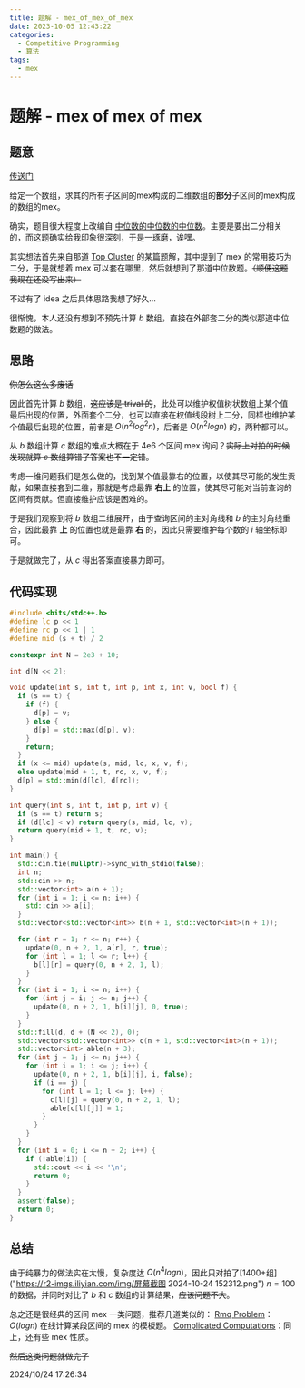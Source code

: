 ```yaml
---
title: 题解 - mex_of_mex_of_mex
date: 2023-10-05 12:43:22
categories:
  - Competitive Programming
  - 算法
tags:
  - mex
---
```


# 题解 - mex of mex of mex

## 题意

[传送门](https://www.luogu.com.cn/problem/U495505)

给定一个数组，求其的所有子区间的mex构成的二维数组的**部分**子区间的mex构成的数组的mex。

确实，题目很大程度上改编自 [中位数的中位数的中位数](https://qoj.ac/contest/1794/problem/9314)。主要是要出二分相关的，而这题确实给我印象很深刻，于是一琢磨，诶嘿。

其实想法首先来自那道 [Top Cluster](https://qoj.ac/problem/8235) 的某篇题解，其中提到了 mex 的常用技巧为二分，于是就想着 mex 可以套在哪里，然后就想到了那道中位数题。~~（顺便这题我现在还没写出来）~~

不过有了 idea 之后具体思路我想了好久...

很惭愧，本人还没有想到不预先计算 $b$ 数组，直接在外部套二分的类似那道中位数题的做法。

## 思路

~~你怎么这么多废话~~

因此首先计算 $b$ 数组，~~这应该是 trival 的~~，此处可以维护权值树状数组上某个值最后出现的位置，外面套个二分，也可以直接在权值线段树上二分，同样也维护某个值最后出现的位置，前者是 $O(n^2log^{2}n)$，后者是 $O(n^{2}logn)$ 的，两种都可以。

从 $b$ 数组计算 $c$ 数组的难点大概在于 4e6 个区间 mex 询问？~~实际上对拍的时候发现就算 $c$ 数组算错了答案也不一定错~~。

考虑一维问题我们是怎么做的，找到某个值最靠右的位置，以使其尽可能的发生贡献，如果直接套到二维，那就是考虑最靠 **右上** 的位置，使其尽可能对当前查询的区间有贡献。但直接维护应该是困难的。

于是我们观察到将 $b$ 数组二维展开，由于查询区间的主对角线和 $b$ 的主对角线重合，因此最靠 **上** 的位置也就是最靠 **右** 的，因此只需要维护每个数的 $i$ 轴坐标即可。

于是就做完了，从 $c$ 得出答案直接暴力即可。

## 代码实现

```cpp
#include <bits/stdc++.h>
#define lc p << 1
#define rc p << 1 | 1
#define mid (s + t) / 2

constexpr int N = 2e3 + 10;

int d[N << 2];

void update(int s, int t, int p, int x, int v, bool f) {
  if (s == t) {
    if (f) {
      d[p] = v;
    } else {
      d[p] = std::max(d[p], v);
    }
    return;
  }
  if (x <= mid) update(s, mid, lc, x, v, f);
  else update(mid + 1, t, rc, x, v, f);
  d[p] = std::min(d[lc], d[rc]);
}

int query(int s, int t, int p, int v) {
  if (s == t) return s;
  if (d[lc] < v) return query(s, mid, lc, v);
  return query(mid + 1, t, rc, v);
}

int main() {
  std::cin.tie(nullptr)->sync_with_stdio(false);
  int n;
  std::cin >> n;
  std::vector<int> a(n + 1);
  for (int i = 1; i <= n; i++) {
    std::cin >> a[i];
  }
  std::vector<std::vector<int>> b(n + 1, std::vector<int>(n + 1));

  for (int r = 1; r <= n; r++) {
    update(0, n + 2, 1, a[r], r, true);
    for (int l = 1; l <= r; l++) {
      b[l][r] = query(0, n + 2, 1, l);
    }
  }
  for (int i = 1; i <= n; i++) {
    for (int j = i; j <= n; j++) {
      update(0, n + 2, 1, b[i][j], 0, true);
    }
  }
  std::fill(d, d + (N << 2), 0);
  std::vector<std::vector<int>> c(n + 1, std::vector<int>(n + 1));
  std::vector<int> able(n + 3);
  for (int j = 1; j <= n; j++) {
    for (int i = 1; i <= j; i++) {
      update(0, n + 2, 1, b[i][j], i, false);
      if (i == j) {
        for (int l = 1; l <= j; l++) {
          c[l][j] = query(0, n + 2, 1, l);
          able[c[l][j]] = 1;
        }
      }
    }
  }
  for (int i = 0; i <= n + 2; i++) {
    if (!able[i]) {
      std::cout << i << '\n';
      return 0;
    }
  }
  assert(false);
  return 0;
}
```

## 总结

由于纯暴力的做法实在太慢，复杂度达 $O(n^{4}logn)$，因此只对拍了[1400+组]("https://r2-imgs.iliyian.com/img/屏幕截图 2024-10-24 152312.png") $n=100$ 的数据，并同时对比了 $b$ 和 $c$ 数组的计算结果，~~应该问题不大~~。

总之还是很经典的区间 mex 一类问题，推荐几道类似的：
[Rmq Problem](https://www.luogu.com.cn/problem/P4137)：$O(logn)$ 在线计算某段区间的 mex 的模板题。
[Complicated Computations](https://codeforces.com/contest/1436/problem/E)：同上，还有些 mex 性质。

~~然后这类问题就做完了~~

2024/10/24 17:26:34